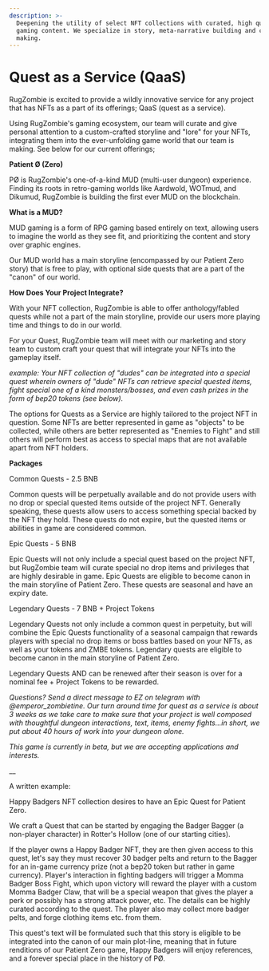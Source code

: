 ```yaml
---
description: >-
  Deepening the utility of select NFT collections with curated, high quality
  gaming content. We specialize in story, meta-narrative building and culture
  making.
---
```


# Quest as a Service (QaaS)

RugZombie is excited to provide a wildly innovative service for any project that has NFTs as a part of its offerings; QaaS (quest as a service).&#x20;

Using RugZombie's gaming ecosystem, our team will curate and give personal attention to a custom-crafted storyline and "lore" for your NFTs, integrating them into the ever-unfolding game world that our team is making. See below for our current offerings;



**Patient Ø (Zero)**

PØ is RugZombie's one-of-a-kind MUD (multi-user dungeon) experience. Finding its roots in retro-gaming worlds like Aardwold, WOTmud, and Dikumud, RugZombie is building the first ever MUD on the blockchain.&#x20;

**What is a MUD?**&#x20;

MUD gaming is a form of RPG gaming based entirely on text, allowing users to imagine the world as they see fit, and prioritizing the content and story over graphic engines.&#x20;

Our MUD world has a main storyline (encompassed by our Patient Zero story) that is free to play, with optional side quests that are a part of the "canon" of our world.&#x20;

**How Does Your Project Integrate?**&#x20;

With your NFT collection, RugZombie is able to offer anthology/fabled quests while not a part of the main storyline, provide our users more playing time and things to do in our world.&#x20;

For your Quest, RugZombie team will meet with our marketing and story team to custom craft your quest that will integrate your NFTs into the gameplay itself.&#x20;

_example: Your NFT collection of "dudes" can be integrated into a special quest wherein owners of "dude" NFTs can retrieve special quested items, fight special one of a kind monsters/bosses, and even cash prizes in the form of bep20 tokens (see below)._

The options for Quests as a Service are highly tailored to the project NFT in question. Some NFTs are better represented in game as "objects" to be collected, while others are better represented as "Enemies to Fight" and still others will perform best as access to special maps that are not available apart from NFT holders.&#x20;

**Packages**&#x20;

Common Quests - 2.5 BNB&#x20;

Common quests will be perpetually available and do not provide users with no drop or special quested items outside of the project NFT. Generally speaking, these quests allow users to access something special backed by the NFT they hold. These quests do not expire, but the quested items or abilities in game are considered common.

Epic Quests - 5 BNB

Epic Quests will not only include a special quest based on the project NFT, but RugZombie team will curate special no drop items and privileges that are highly desirable in game. Epic Quests are eligible to become canon in the main storyline of Patient Zero. These quests are seasonal and have an expiry date.

Legendary Quests - 7 BNB + Project Tokens

Legendary Quests not only include a common quest in perpetuity, but will combine the Epic Quests functionality of a seasonal campaign that rewards players with special no drop items or boss battles based on your NFTs, as well as your tokens and ZMBE tokens. Legendary quests are eligible to become canon in the main storyline of Patient Zero.&#x20;

Legendary Quests AND can be renewed after their season is over for a nominal fee + Project Tokens to be rewarded.&#x20;



_Questions? Send a direct message to EZ on telegram with @emperor\_zombietine. Our turn around time for quest as a service is about 3 weeks as we take care to make sure that your project is well composed with thoughtful dungeon interactions, text, items, enemy fights...in short, we put about 40 hours of work into your dungeon alone._&#x20;



_This game is currently in beta, but we are accepting applications and interests._

__

A written example:&#x20;



Happy Badgers NFT collection desires to have an Epic Quest for Patient Zero.&#x20;

We craft a Quest that can be started by engaging the Badger Bagger (a non-player character) in Rotter's Hollow (one of our starting cities).&#x20;

If the player owns a Happy Badger NFT, they are then given access to this quest, let's say they must recover 30 badger pelts and return to the Bagger for an in-game currency prize (not a bep20 token but rather in game currency). Player's interaction in fighting badgers will trigger a Momma Badger Boss Fight, which upon victory will reward the player with a custom Momma Badger Claw, that will be a special weapon that gives the player a perk or possibly has a strong attack power, etc. The details can be highly curated according to the quest. The player also may collect more badger pelts, and forge clothing items etc. from them.

This quest's text will be formulated such that this story is eligible to be integrated into the canon of our main plot-line, meaning that in future renditions of our Patient Zero game, Happy Badgers will enjoy references, and a forever special place in the history of PØ.&#x20;





